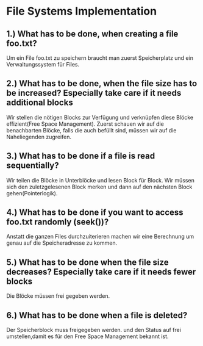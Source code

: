 # File Systems Implementation
## 1.) What has to be done, when creating a file foo.txt?
Um ein File foo.txt zu speichern braucht man zuerst Speicherplatz und ein Verwaltungssystem für Files.

## 2.) What has to be done, when the file size has to be increased? Especially take care if it needs additional blocks
Wir stellen die nötigen Blocks zur Verfügung und verknüpfen diese Blöcke effizient(Free Space Management).
Zuerst schauen wir auf die benachbarten Blöcke, falls die auch befüllt sind, müssen wir auf die Naheliegenden zugreifen.  

## 3.) What has to be done if a file is read sequentially?
Wir teilen die Blöcke in Unterblöcke und lesen Block für Block.
Wir müssen sich den zuletzgelesenen Block merken und dann auf den nächsten Block gehen(Pointerlogik). 

## 4.) What has to be done if you want to access foo.txt randomly (seek())? 
Anstatt die ganzen Files durchzuiterieren machen wir eine Berechnung um genau auf die Speicheradresse zu kommen. 

## 5.) What has to be done when the file size decreases? Especially take care if it needs fewer blocks
Die Blöcke müssen frei gegeben werden. 

## 6.) What has to be done when a file is deleted?
Der Speicherblock muss freigegeben werden. und den Status auf frei umstellen,damit es für den Free Space Management bekannt ist.
